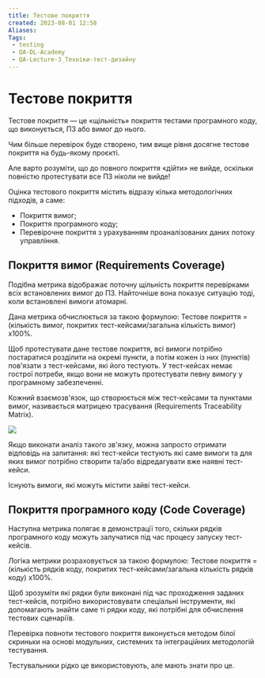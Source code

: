 ```yaml
---
title: Тестове покриття
created: 2023-08-01 12:58
Aliases:
Tags: 
 - testing
 - QA-DL-Academy
 - QA-Lecture-3_Техніки-тест-дизайну
---
```


# Тестове покриття

Тестове покриття — це «щільність» покриття тестами програмного коду, що виконується, ПЗ або вимог до нього.

Чим більше перевірок буде створено, тим вище рівня досягне тестове покриття на будь-якому проєкті.

Але варто розуміти, що до повного покриття «дійти» не вийде, оскільки повністю протестувати все ПЗ ніколи не вийде!

Оцінка тестового покриття містить відразу кілька методологічних підходів, а саме:
- Покриття вимог;
- Покриття програмного коду;
- Перевірочне покриття з урахуванням проаналізованих даних потоку управління.

## Покриття вимог (Requirements Coverage)

Подібна метрика відображає поточну щільність покриття перевірками всіх встановлених вимог до ПЗ. Найточніше вона показує ситуацію тоді, коли встановлені вимоги атомарні.

Дана метрика обчислюється за такою формулою: Тестове покриття = (кількість вимог, покритих тест-кейсами/загальна кількість вимог) x100%.

Щоб протестувати дане тестове покриття, всі вимоги потрібно постаратися розділити на окремі пункти, а потім кожен із них (пунктів) пов'язати з тест-кейсами, які його тестують. У тест-кейсах немає гострої потреби, якщо вони не можуть протестувати певну вимогу у програмному забезпеченні.

Кожний взаємозв'язок, що створюється між тест-кейсами та пунктами вимог, називається матрицею трасування (Requirements Traceability Matrix).

![](https://lh6.googleusercontent.com/3JimXUwdlxYfVj8jbqossOI5TwgDRHSoDsn33O53R9KiMqxxNpOqGHRPKDiIQDRbIedGmaJYFWSJK7kyvFfM_Yqx61ewhN58HtfUCMU4O9gClyQ3wL2dJB98y1JrgWFDy-8A1rlz8CZWAyzBYFk-cQA)


Якщо виконати аналіз такого зв'язку, можна запросто отримати відповідь на запитання: які тест-кейси тестують які саме вимоги та для яких вимог потрібно створити та/або відредагувати вже наявні тест-кейси.

Існують вимоги, які можуть містити зайві тест-кейси.
## Покриття програмного коду (Code Coverage)

Наступна метрика полягає в демонстрації того, скільки рядків програмного коду можуть залучатися під час процесу запуску тест-кейсів.

Логіка метрики розраховується за такою формулою: Тестове покриття = (кількість рядків коду, покритих тест-кейсами/загальна кількість рядків коду) x100%.

Щоб зрозуміти які рядки були виконані під час проходження заданих тест-кейсів, потрібно використовувати спеціальні інструменти, які допомагають знайти саме ті рядки коду, які потрібні для обчислення тестових сценаріїв.

Перевірка повноти тестового покриття виконується методом білої скриньки на основі модульних, системних та інтеграційних методологій тестування.

Тестувальники рідко це використовують, але мають знати про це.
